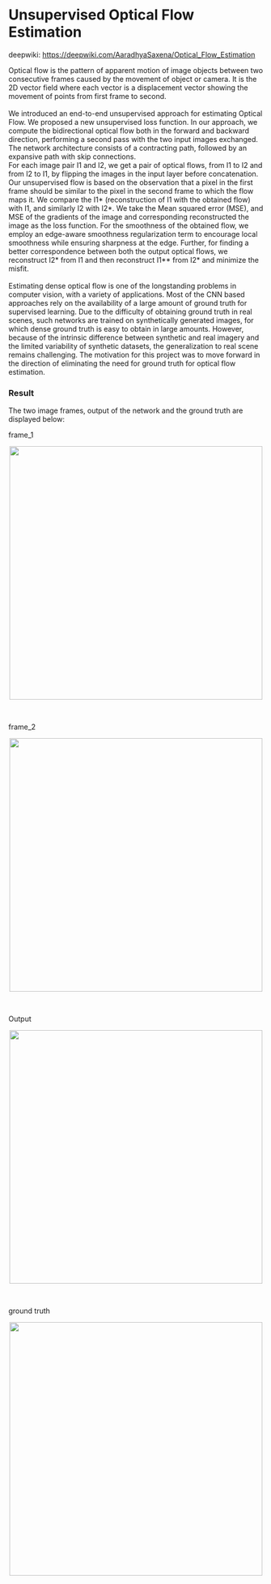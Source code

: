 # Unsupervised Optical Flow Estimation
deepwiki: https://deepwiki.com/AaradhyaSaxena/Optical_Flow_Estimation

Optical flow is the pattern of apparent motion of image objects between two consecutive frames caused by the movement of object or camera. It is the 2D vector field where each vector is a displacement vector showing the movement of points from first frame to second.
</br></br>
We introduced an end-to-end unsupervised approach for estimating Optical Flow. 
We proposed a new unsupervised loss function. 
In our approach, we compute the bidirectional optical flow both in the forward and backward direction, performing a second pass with the two input images exchanged. 
The network architecture consists of a contracting path, followed by an expansive path with skip connections.
</br>
For each image pair I1 and I2, we get a pair of optical flows, from I1 to I2 and from I2 to I1, by flipping the images in the input layer before concatenation. 
Our unsupervised flow is based on the observation that a pixel in the first frame should be similar to the pixel in the second frame to which the flow maps it. 
We compare the I1* (reconstruction of I1 with the obtained flow) with I1, and similarly I2 with I2*. 
We take the Mean squared error (MSE), and MSE of the gradients of the image and corresponding reconstructed the image as the loss function. 
For the smoothness of the obtained flow, we employ an edge-aware smoothness regularization term to encourage local smoothness while ensuring sharpness at the edge. 
Further, for finding a better correspondence between both the output optical flows, we reconstruct I2* from I1 and then reconstruct I1** from I2* and minimize the misfit.
</br></br>
Estimating dense optical flow is one of the longstanding problems in computer vision, with a variety of applications.
Most of the CNN based approaches rely on the availability of a large amount of ground truth for supervised learning.
Due to the difficulty of obtaining ground truth in real scenes, such networks are trained on synthetically generated images, for which dense ground truth is easy to obtain in large amounts. 
However, because of the intrinsic difference between synthetic and real imagery and the limited variability of synthetic datasets, the generalization to real scene remains challenging.
The motivation for this project was to move forward in the direction of eliminating the need for ground truth for optical flow estimation.
</br>

### Result
The two image frames, output of the network and the ground truth are displayed below:
</br>

frame_1
<p align="center">
  <img src="images/testX1.png" width=500>
</p>
</br>

frame_2
<p align="center">
  <img src="images/testX2.png" width=500>
</p>
</br>

Output
<p align="center">
  <img src="images/testy.png" width=500>
</p>
</br>

ground truth
<p align="center">
  <img src="images/ground_truth.png" width=500>
</p>
</br>


